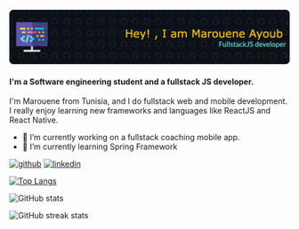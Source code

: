 ![Header](./githubV2.png)
#### I'm a Software engineering student and a fullstack JS developer.
I'm Marouene from Tunisia, and I do fullstack web and mobile development. I really enjoy learning new frameworks and languages like ReactJS and React Native.

- 🔭 I’m currently working on a fullstack coaching mobile app. 
- 🌱 I’m currently learning Spring Framework 


[<img src='https://cdn.jsdelivr.net/npm/simple-icons@3.0.1/icons/github.svg' alt='github' height='40'>](https://github.com/Marwen46)  [<img src='https://cdn.jsdelivr.net/npm/simple-icons@3.0.1/icons/linkedin.svg' alt='linkedin' height='40'>](https://www.linkedin.com/in/https://www.linkedin.com/in/marouene-ayoub//)  

[![Top Langs](https://github-readme-stats.vercel.app/api/top-langs/?username=Marwen46)](https://github.com/anuraghazra/github-readme-stats)

![GitHub stats](https://github-readme-stats.vercel.app/api?username=Marwen46&show_icons=true&count_private=true)  

![GitHub streak stats](https://github-readme-streak-stats.herokuapp.com/?user=Marwen46)  


